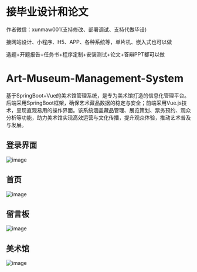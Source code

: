 # 接毕业设计和论文
作者微信：xunmaw001(支持修改、部署调试、支持代做毕设)

接网站设计、小程序、H5、APP、各种系统等，单片机、嵌入式也可以做

选题+开题报告+任务书+程序定制+安装测试+论文+答辩PPT都可以做
# Art-Museum-Management-System
基于SpringBoot+Vue的美术馆管理系统，是专为美术馆打造的信息化管理平台。后端采用SpringBoot框架，确保艺术藏品数据的稳定与安全；前端采用Vue.js技术，呈现直观易用的操作界面。该系统涵盖藏品管理、展览策划、票务预约、观众分析等功能，助力美术馆实现高效运营与文化传播，提升观众体验，推动艺术普及与发展。
## 登录界面
![image](https://github.com/user-attachments/assets/c52e11dd-c4ad-4677-ad20-3cc70fff66f9)
## 首页
![image](https://github.com/user-attachments/assets/6a79a6a9-f13d-4d82-8803-fa5d7cdabe64)
## 留言板
![image](https://github.com/user-attachments/assets/d32bf3c5-c407-453f-81b3-339175772374)
## 美术馆
![image](https://github.com/user-attachments/assets/8839e2d4-b71d-4132-9f3f-bff1179e123c)
